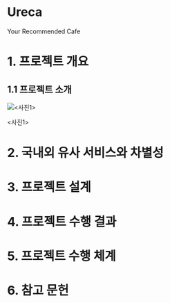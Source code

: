 # Ureca
Your Recommended Cafe

# 1. 프로젝트 개요

## 1.1 프로젝트 소개

![<사진1>](https://prod-files-secure.s3.us-west-2.amazonaws.com/2e42b292-3597-492a-9d2f-caaf0ff36a48/37790807-5d79-4db5-9eb3-1fffee80df97/Untitled.png)

<사진1>

# 2. 국내외 유사 서비스와 차별성



# 3. 프로젝트 설계



# 4. 프로젝트 수행 결과



# 5. 프로젝트 수행 체계



# 6. 참고 문헌
